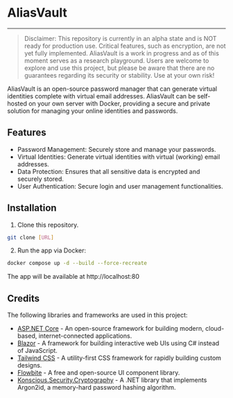 # AliasVault

---

> Disclaimer: This repository is currently in an alpha state and is NOT ready for production use. Critical features, such as encryption, are not yet fully implemented. AliasVault is a work in progress and as of this moment serves as a research playground. Users are welcome to explore and use this project, but please be aware that there are no guarantees regarding its security or stability. Use at your own risk!

AliasVault is an open-source password manager that can generate virtual identities complete with virtual email addresses. AliasVault can be self-hosted on your own server with Docker, providing a secure and private solution for managing your online identities and passwords.

## Features
- Password Management: Securely store and manage your passwords.
- Virtual Identities: Generate virtual identities with virtual (working) email addresses.
- Data Protection: Ensures that all sensitive data is encrypted and securely stored.
- User Authentication: Secure login and user management functionalities.

## Installation

1. Clone this repository.

```bash
git clone [URL]
```

2. Run the app via Docker:

```bash
docker compose up -d --build --force-recreate
```

The app will be available at http://localhost:80



## Credits
The following libraries and frameworks are used in this project:

- [ASP.NET Core](https://dotnet.microsoft.com/apps/aspnet) - An open-source framework for building modern, cloud-based, internet-connected applications.
- [Blazor](https://dotnet.microsoft.com/apps/aspnet/web-apps/blazor) - A framework for building interactive web UIs using C# instead of JavaScript.
- [Tailwind CSS](https://tailwindcss.com/) - A utility-first CSS framework for rapidly building custom designs.
- [Flowbite](https://flowbite.com/) - A free and open-source UI component library.
- [Konscious.Security.Cryptography](https://github.com/kmaragon/Konscious.Security.Cryptography) - A .NET library that implements Argon2id, a memory-hard password hashing algorithm.
